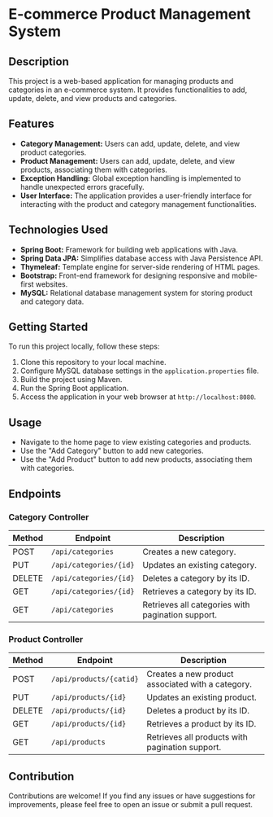 

# E-commerce Product Management System

## Description

This project is a web-based application for managing products and categories in an e-commerce system. It provides functionalities to add, update, delete, and view products and categories.

## Features

- **Category Management:** Users can add, update, delete, and view product categories.
- **Product Management:** Users can add, update, delete, and view products, associating them with categories.
- **Exception Handling:** Global exception handling is implemented to handle unexpected errors gracefully.
- **User Interface:** The application provides a user-friendly interface for interacting with the product and category management functionalities.

## Technologies Used

- **Spring Boot:** Framework for building web applications with Java.
- **Spring Data JPA:** Simplifies database access with Java Persistence API.
- **Thymeleaf:** Template engine for server-side rendering of HTML pages.
- **Bootstrap:** Front-end framework for designing responsive and mobile-first websites.
- **MySQL:** Relational database management system for storing product and category data.

## Getting Started

To run this project locally, follow these steps:

1. Clone this repository to your local machine.
2. Configure MySQL database settings in the `application.properties` file.
3. Build the project using Maven.
4. Run the Spring Boot application.
5. Access the application in your web browser at `http://localhost:8080`.

## Usage

- Navigate to the home page to view existing categories and products.
- Use the "Add Category" button to add new categories.
- Use the "Add Product" button to add new products, associating them with categories.

## Endpoints

### Category Controller

| Method   | Endpoint            | Description                    |
|----------|---------------------|--------------------------------|
| POST     | `/api/categories`   | Creates a new category.        |
| PUT      | `/api/categories/{id}` | Updates an existing category. |
| DELETE   | `/api/categories/{id}` | Deletes a category by its ID. |
| GET      | `/api/categories/{id}` | Retrieves a category by its ID. |
| GET      | `/api/categories`   | Retrieves all categories with pagination support. |

### Product Controller

| Method   | Endpoint            | Description                               |
|----------|---------------------|-------------------------------------------|
| POST     | `/api/products/{catid}` | Creates a new product associated with a category. |
| PUT      | `/api/products/{id}`    | Updates an existing product.              |
| DELETE   | `/api/products/{id}`    | Deletes a product by its ID.              |
| GET      | `/api/products/{id}`    | Retrieves a product by its ID.            |
| GET      | `/api/products`      | Retrieves all products with pagination support.  |

## Contribution

Contributions are welcome! If you find any issues or have suggestions for improvements, please feel free to open an issue or submit a pull request.
